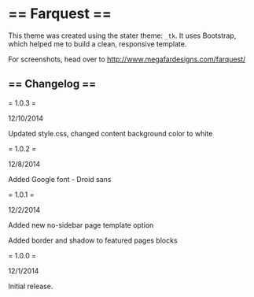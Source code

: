 == Farquest ==
=========


This theme was created using the stater theme: `_tk`. It uses Bootstrap, which helped me to build a clean, responsive template.

For screenshots, head over to http://www.megafardesigns.com/farquest/



== Changelog ==
---------------
= 1.0.3 = 

12/10/2014

Updated style.css, changed content background color to white

= 1.0.2 = 

12/8/2014

Added Google font - Droid sans

= 1.0.1 = 

12/2/2014

Added new no-sidebar page template option

Added border and shadow to featured pages blocks

= 1.0.0 =

12/1/2014

Initial release.



